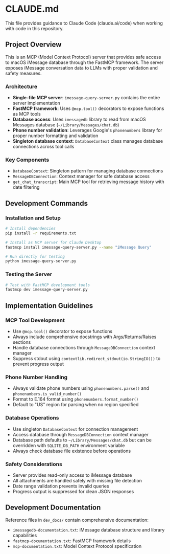 # CLAUDE.md

This file provides guidance to Claude Code (claude.ai/code) when working with code in this repository.

## Project Overview

This is an MCP (Model Context Protocol) server that provides safe access to macOS iMessage database through the FastMCP framework. The server exposes iMessage conversation data to LLMs with proper validation and safety measures.

### Architecture

- **Single-file MCP server**: `imessage-query-server.py` contains the entire server implementation
- **FastMCP framework**: Uses `@mcp.tool()` decorators to expose functions as MCP tools
- **Database access**: Uses `imessagedb` library to read from macOS Messages database (`~/Library/Messages/chat.db`)
- **Phone number validation**: Leverages Google's `phonenumbers` library for proper number formatting and validation
- **Singleton database context**: `DatabaseContext` class manages database connections across tool calls

### Key Components

- `DatabaseContext`: Singleton pattern for managing database connections
- `MessageDBConnection`: Context manager for safe database access
- `get_chat_transcript`: Main MCP tool for retrieving message history with date filtering

## Development Commands

### Installation and Setup
```bash
# Install dependencies
pip install -r requirements.txt

# Install as MCP server for Claude Desktop
fastmcp install imessage-query-server.py --name "iMessage Query"

# Run directly for testing
python imessage-query-server.py
```

### Testing the Server
```bash
# Test with FastMCP development tools
fastmcp dev imessage-query-server.py
```

## Implementation Guidelines

### MCP Tool Development
- Use `@mcp.tool()` decorator to expose functions
- Always include comprehensive docstrings with Args/Returns/Raises sections
- Handle database connections through `MessageDBConnection` context manager
- Suppress stdout using `contextlib.redirect_stdout(io.StringIO())` to prevent progress output

### Phone Number Handling
- Always validate phone numbers using `phonenumbers.parse()` and `phonenumbers.is_valid_number()`
- Format to E.164 format using `phonenumbers.format_number()`
- Default to "US" region for parsing when no region specified

### Database Operations
- Use singleton `DatabaseContext` for connection management
- Access database through `MessageDBConnection` context manager
- Database path defaults to `~/Library/Messages/chat.db` but can be overridden with `SQLITE_DB_PATH` environment variable
- Always check database file existence before operations

### Safety Considerations
- Server provides read-only access to iMessage database
- All attachments are handled safely with missing file detection
- Date range validation prevents invalid queries
- Progress output is suppressed for clean JSON responses

## Development Documentation

Reference files in `dev_docs/` contain comprehensive documentation:
- `imessagedb-documentation.txt`: iMessage database structure and library capabilities
- `fastmcp-documentation.txt`: FastMCP framework details
- `mcp-documentation.txt`: Model Context Protocol specification